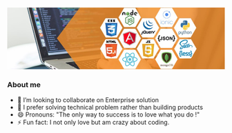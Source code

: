 ![](https://github.com/Rusleo-max/Rusleo-max/blob/master/Microsoft-SharePoint-Development.jpg)

### About me
- 👯 I’m looking to collaborate on Enterprise solution
- 🤔 I prefer solving technical problem rather than building products
- 😄 Pronouns: "The only way to success is to love what you do !" 
- ⚡ Fun fact: I not only love but am crazy about coding.
